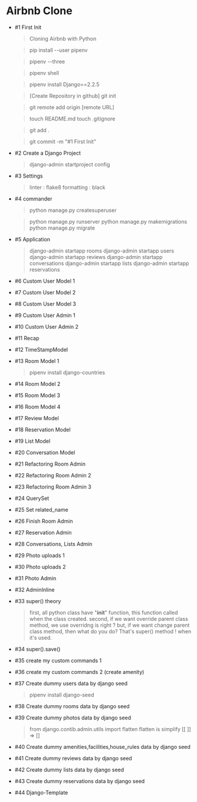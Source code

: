 # Airbnb Clone

- #1 First Init

  > Cloning Airbnb with Python

  > pip install --user pipenv

  > pipenv --three

  > pipenv shell

  > pipenv install Django==2.2.5

  > [Create Repository in github]
  > git init

  > git remote add origin [remote URL]

  > touch README.md
  > touch .gitignore

  > git add .

  > git commit -m "#1 First Init"

- #2 Create a Django Project

  > django-admin startproject config

- #3 Settings

  > linter : flake8
  > formatting : black

- #4 commander

  > python manage.py createsuperuser

  > python manage.py runserver
  > python manage.py makemigrations
  > python manage.py migrate

- #5 Application

  > django-admin startapp rooms
  > django-admin startapp users
  > django-admin startapp reviews
  > django-admin startapp conversations
  > django-admin startapp lists
  > django-admin startapp reservations

- #6 Custom User Model 1

- #7 Custom User Model 2

- #8 Custom User Model 3

- #9 Custom User Admin 1

- #10 Custom User Admin 2

- #11 Recap

- #12 TimeStampModel

- #13 Room Model 1

  > pipenv install django-countries

- #14 Room Model 2

- #15 Room Model 3

- #16 Room Model 4

- #17 Review Model

- #18 Reservation Model

- #19 List Model

- #20 Conversation Model

- #21 Refactoring Room Admin

- #22 Refactoring Room Admin 2

- #23 Refactoring Room Admin 3

- #24 QuerySet

- #25 Set related_name

- #26 Finish Room Admin

- #27 Reservation Admin

- #28 Conversations, Lists Admin

- #29 Photo uploads 1

- #30 Photo uploads 2

- #31 Photo Admin

- #32 AdminInline

- #33 super() theory

  > first, all python class have "**init**" function, this function called when the class created.
  > second, if we want override parent class method, we use overridng is right ?
  > but, if we want change parent class method, then what do you do?
  > That's super() method ! when it's used.

- #34 super().save()

- #35 create my custom commands 1

- #36 create my custom commands 2 (create amenity)

- #37 Create dummy users data by django seed

  > pipenv install django-seed

- #38 Create dummy rooms data by django seed

- #39 Create dummy photos data by django seed

  > from django.contib.admin.utils import flatten
  > flatten is simplify [[ ]] => []

- #40 Create dummy amenities,facilities,house_rules data by django seed

- #41 Create dummy reviews data by django seed

- #42 Create dummy lists data by django seed

- #43 Create dummy reservations data by django seed

- #44 Django-Template
